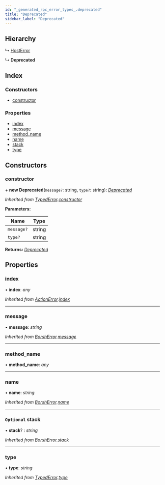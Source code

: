 ```yaml
---
id: "_generated_rpc_error_types_.deprecated"
title: "Deprecated"
sidebar_label: "Deprecated"
---
```


## Hierarchy

  ↳ [HostError](_generated_rpc_error_types_.hosterror.md)

  ↳ **Deprecated**

## Index

### Constructors

* [constructor](_generated_rpc_error_types_.deprecated.md#constructor)

### Properties

* [index](_generated_rpc_error_types_.deprecated.md#index)
* [message](_generated_rpc_error_types_.deprecated.md#message)
* [method_name](_generated_rpc_error_types_.deprecated.md#method_name)
* [name](_generated_rpc_error_types_.deprecated.md#name)
* [stack](_generated_rpc_error_types_.deprecated.md#optional-stack)
* [type](_generated_rpc_error_types_.deprecated.md#type)

## Constructors

###  constructor

\+ **new Deprecated**(`message?`: string, `type?`: string): *[Deprecated](_generated_rpc_error_types_.deprecated.md)*

*Inherited from [TypedError](_utils_errors_.typederror.md).[constructor](_utils_errors_.typederror.md#constructor)*

**Parameters:**

Name | Type |
------ | ------ |
`message?` | string |
`type?` | string |

**Returns:** *[Deprecated](_generated_rpc_error_types_.deprecated.md)*

## Properties

###  index

• **index**: *any*

*Inherited from [ActionError](_generated_rpc_error_types_.actionerror.md).[index](_generated_rpc_error_types_.actionerror.md#index)*

___

###  message

• **message**: *string*

*Inherited from [BorshError](_utils_serialize_.borsherror.md).[message](_utils_serialize_.borsherror.md#message)*

___

###  method_name

• **method_name**: *any*

___

###  name

• **name**: *string*

*Inherited from [BorshError](_utils_serialize_.borsherror.md).[name](_utils_serialize_.borsherror.md#name)*

___

### `Optional` stack

• **stack**? : *string*

*Inherited from [BorshError](_utils_serialize_.borsherror.md).[stack](_utils_serialize_.borsherror.md#optional-stack)*

___

###  type

• **type**: *string*

*Inherited from [TypedError](_utils_errors_.typederror.md).[type](_utils_errors_.typederror.md#type)*
